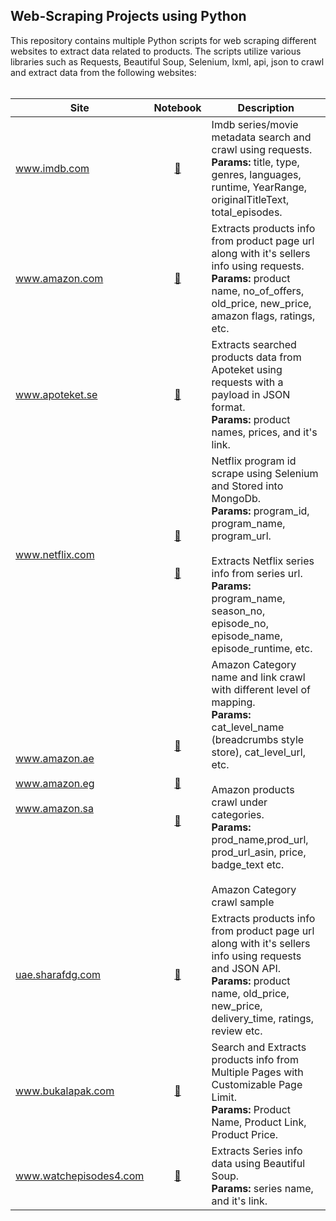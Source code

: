 ## Web-Scraping Projects using Python

This repository contains multiple Python scripts for web scraping different websites to extract data related to products. The scripts utilize various libraries such as Requests, Beautiful Soup, Selenium, lxml, api, json to crawl and extract data from the following websites:
<br><br>

|Site | Notebook | Description
|--|:--:|--|
| www.imdb.com |[🔗](https://github.com/deepak4u/Web-Scraping/blob/main/Notebooks/IMDB%20Search%20and%20crawl%20metadata.ipynb) | Imdb series/movie metadata search and crawl using requests. <br>**Params:** title, type, genres, languages, runtime, YearRange, originalTitleText, total_episodes.
| www.amazon.com |[🔗](https://github.com/deepak4u/Web-Scraping/blob/main/Notebooks/Amazon.com_product_and_seller_scrape.ipynb) | Extracts products info from product page url along with it's sellers info using requests. <br>**Params:** product name, no_of_offers, old_price, new_price, amazon flags, ratings, etc.
| www.apoteket.se |[🔗](https://github.com/deepak4u/Web-Scraping/blob/main/Notebooks/apoteket%20-%20json%20data%20with%20payload.ipynb) | Extracts searched products data from Apoteket using requests with a payload in JSON format. <br>**Params:** product names, prices, and it's link.
| www.netflix.com |[🔗](https://github.com/deepak4u/Web-Scraping/blob/main/Notebooks/Netflix%20program%20id%20scrape%20using%20Selenium%20and%20MongoDB%20store.ipynb)<br><br><br>[🔗](https://github.com/deepak4u/Web-Scraping/blob/main/Notebooks/Netflix%20series%20data%20crawl%20from%20link.ipynb) | Netflix program id scrape using Selenium and Stored into MongoDb.<br>**Params:** program_id, program_name, program_url. <br><br> Extracts Netflix series info from series url. <br>**Params:** program_name, season_no, episode_no, episode_name, episode_runtime, etc.
| www.amazon.ae <br><br> www.amazon.eg <br><br> www.amazon.sa | [🔗](https://github.com/deepak4u/Web-Scraping/blob/main/Notebooks/Amazon_Category_Crawl_Final.py) <br><br><br> [🔗](https://github.com/deepak4u/Web-Scraping/blob/main/Notebooks/amazon_category_crawl_product_detail_final.py) <br><br><br>[🔗](https://github.com/deepak4u/Web-Scraping/blob/main/Data/baby.csv) | Amazon Category name and link crawl with different level of mapping. <br>**Params:** cat_level_name (breadcrumbs style store), cat_level_url, etc. <br><br> Amazon products crawl under categories. <br>**Params:** prod_name,prod_url, prod_url_asin, price, badge_text etc. <br><br> Amazon Category crawl sample
| [uae.sharafdg.com](https://uae.sharafdg.com/) |[🔗](https://github.com/deepak4u/Web-Scraping/blob/main/Notebooks/SharafDG%20Scraping%20-%20Web%20%2B%20JSON.ipynb) | Extracts products info from product page url along with it's sellers info using requests and JSON API. <br>**Params:** product name, old_price, new_price, delivery_time, ratings, review etc.
| www.bukalapak.com |[🔗](https://github.com/deepak4u/Web-Scraping/blob/main/Notebooks/bukalapak_search_and_scrape_product_info.py) | Search and Extracts products info from Multiple Pages with Customizable Page Limit. <br>**Params:** Product Name, Product Link, Product Price.
| www.watchepisodes4.com |[🔗](https://github.com/deepak4u/Web-Scraping/blob/main/Notebooks/watchepisodes4.py) | Extracts Series info data using Beautiful Soup. <br>**Params:** series name, and it's link.
